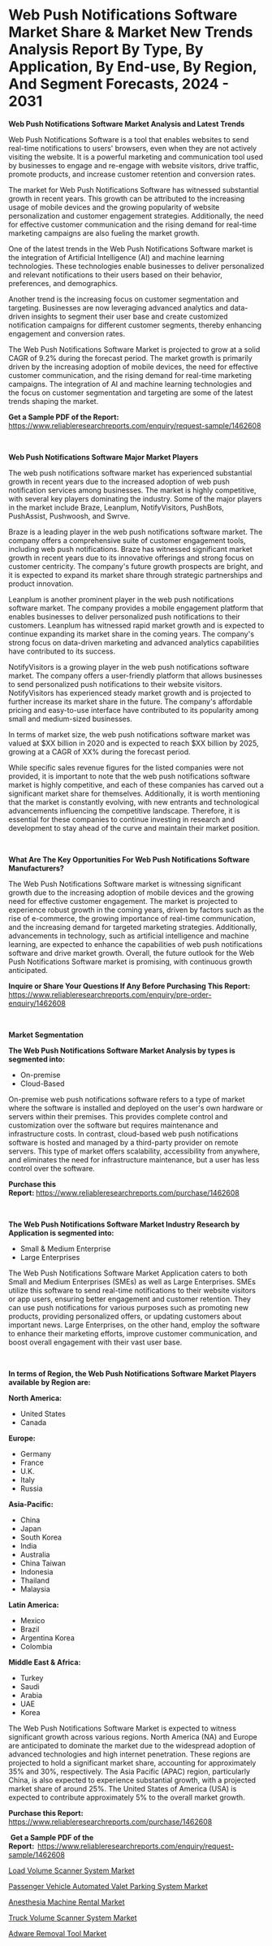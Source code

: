 <p><h1>Web Push Notifications Software Market Share & Market New Trends Analysis Report By Type, By Application, By End-use, By Region, And Segment Forecasts, 2024 - 2031</h1></p><p><strong>Web Push Notifications Software Market Analysis and Latest Trends</strong></p>
<p><p>Web Push Notifications Software is a tool that enables websites to send real-time notifications to users' browsers, even when they are not actively visiting the website. It is a powerful marketing and communication tool used by businesses to engage and re-engage with website visitors, drive traffic, promote products, and increase customer retention and conversion rates.</p><p>The market for Web Push Notifications Software has witnessed substantial growth in recent years. This growth can be attributed to the increasing usage of mobile devices and the growing popularity of website personalization and customer engagement strategies. Additionally, the need for effective customer communication and the rising demand for real-time marketing campaigns are also fueling the market growth.</p><p>One of the latest trends in the Web Push Notifications Software market is the integration of Artificial Intelligence (AI) and machine learning technologies. These technologies enable businesses to deliver personalized and relevant notifications to their users based on their behavior, preferences, and demographics.</p><p>Another trend is the increasing focus on customer segmentation and targeting. Businesses are now leveraging advanced analytics and data-driven insights to segment their user base and create customized notification campaigns for different customer segments, thereby enhancing engagement and conversion rates.</p><p>The Web Push Notifications Software Market is projected to grow at a solid CAGR of 9.2% during the forecast period. The market growth is primarily driven by the increasing adoption of mobile devices, the need for effective customer communication, and the rising demand for real-time marketing campaigns. The integration of AI and machine learning technologies and the focus on customer segmentation and targeting are some of the latest trends shaping the market.</p></p>
<p><strong>Get a Sample PDF of the Report:&nbsp;</strong> <a href="https://www.reliableresearchreports.com/enquiry/request-sample/1462608">https://www.reliableresearchreports.com/enquiry/request-sample/1462608</a></p>
<p>&nbsp;</p>
<p><strong>Web Push Notifications Software Major Market Players</strong></p>
<p><p>The web push notifications software market has experienced substantial growth in recent years due to the increased adoption of web push notification services among businesses. The market is highly competitive, with several key players dominating the industry. Some of the major players in the market include Braze, Leanplum, NotifyVisitors, PushBots, PushAssist, Pushwoosh, and Swrve.</p><p>Braze is a leading player in the web push notifications software market. The company offers a comprehensive suite of customer engagement tools, including web push notifications. Braze has witnessed significant market growth in recent years due to its innovative offerings and strong focus on customer centricity. The company's future growth prospects are bright, and it is expected to expand its market share through strategic partnerships and product innovation.</p><p>Leanplum is another prominent player in the web push notifications software market. The company provides a mobile engagement platform that enables businesses to deliver personalized push notifications to their customers. Leanplum has witnessed rapid market growth and is expected to continue expanding its market share in the coming years. The company's strong focus on data-driven marketing and advanced analytics capabilities have contributed to its success.</p><p>NotifyVisitors is a growing player in the web push notifications software market. The company offers a user-friendly platform that allows businesses to send personalized push notifications to their website visitors. NotifyVisitors has experienced steady market growth and is projected to further increase its market share in the future. The company's affordable pricing and easy-to-use interface have contributed to its popularity among small and medium-sized businesses.</p><p>In terms of market size, the web push notifications software market was valued at $XX billion in 2020 and is expected to reach $XX billion by 2025, growing at a CAGR of XX% during the forecast period.</p><p>While specific sales revenue figures for the listed companies were not provided, it is important to note that the web push notifications software market is highly competitive, and each of these companies has carved out a significant market share for themselves. Additionally, it is worth mentioning that the market is constantly evolving, with new entrants and technological advancements influencing the competitive landscape. Therefore, it is essential for these companies to continue investing in research and development to stay ahead of the curve and maintain their market position.</p></p>
<p>&nbsp;</p>
<p><strong>What Are The Key Opportunities For Web Push Notifications Software Manufacturers?</strong></p>
<p><p>The Web Push Notifications Software market is witnessing significant growth due to the increasing adoption of mobile devices and the growing need for effective customer engagement. The market is projected to experience robust growth in the coming years, driven by factors such as the rise of e-commerce, the growing importance of real-time communication, and the increasing demand for targeted marketing strategies. Additionally, advancements in technology, such as artificial intelligence and machine learning, are expected to enhance the capabilities of web push notifications software and drive market growth. Overall, the future outlook for the Web Push Notifications Software market is promising, with continuous growth anticipated.</p></p>
<p><strong>Inquire or Share Your Questions If Any Before Purchasing This Report:</strong> <a href="https://www.reliableresearchreports.com/enquiry/pre-order-enquiry/1462608">https://www.reliableresearchreports.com/enquiry/pre-order-enquiry/1462608</a></p>
<p>&nbsp;</p>
<p><strong>Market Segmentation</strong></p>
<p><strong>The Web Push Notifications Software Market Analysis by types is segmented into:</strong></p>
<p><ul><li>On-premise</li><li>Cloud-Based</li></ul></p>
<p><p>On-premise web push notifications software refers to a type of market where the software is installed and deployed on the user's own hardware or servers within their premises. This provides complete control and customization over the software but requires maintenance and infrastructure costs. In contrast, cloud-based web push notifications software is hosted and managed by a third-party provider on remote servers. This type of market offers scalability, accessibility from anywhere, and eliminates the need for infrastructure maintenance, but a user has less control over the software.</p></p>
<p><strong>Purchase this Report:&nbsp;</strong><a href="https://www.reliableresearchreports.com/purchase/1462608">https://www.reliableresearchreports.com/purchase/1462608</a></p>
<p>&nbsp;</p>
<p><strong>The Web Push Notifications Software Market Industry Research by Application is segmented into:</strong></p>
<p><ul><li>Small & Medium Enterprise</li><li>Large Enterprises</li></ul></p>
<p><p>The Web Push Notifications Software Market Application caters to both Small and Medium Enterprises (SMEs) as well as Large Enterprises. SMEs utilize this software to send real-time notifications to their website visitors or app users, ensuring better engagement and customer retention. They can use push notifications for various purposes such as promoting new products, providing personalized offers, or updating customers about important news. Large Enterprises, on the other hand, employ the software to enhance their marketing efforts, improve customer communication, and boost overall engagement with their vast user base.</p></p>
<p>&nbsp;</p>
<p><strong>In terms of Region, the Web Push Notifications Software Market Players available by Region are:</strong></p>
<p>
    <p> <strong> North America: </strong>
        <ul>
            <li>United States</li>
            <li>Canada</li>
        </ul>
        </p> 
    <p> <strong> Europe: </strong>
        <ul>
            <li>Germany</li>
            <li>France</li>
            <li>U.K.</li>
            <li>Italy</li>
            <li>Russia</li>
        </ul>
        </p> 
    <p> <strong> Asia-Pacific: </strong>
        <ul>
            <li>China</li>
            <li>Japan</li>
            <li>South Korea</li>
            <li>India</li>
            <li>Australia</li>
            <li>China Taiwan</li>
            <li>Indonesia</li>
            <li>Thailand</li>
            <li>Malaysia</li>
        </ul>
        </p> 
    <p> <strong> Latin America: </strong>
        <ul>
            <li>Mexico</li>
            <li>Brazil</li>
            <li>Argentina Korea</li>
            <li>Colombia</li>
        </ul>
        </p> 
    <p> <strong> Middle East & Africa: </strong>
        <ul>
            <li>Turkey</li>
            <li>Saudi</li>
            <li>Arabia</li>
            <li>UAE</li>
            <li>Korea</li>
        </ul>
    </p>
    </p>
<p><p>The Web Push Notifications Software Market is expected to witness significant growth across various regions. North America (NA) and Europe are anticipated to dominate the market due to the widespread adoption of advanced technologies and high internet penetration. These regions are projected to hold a significant market share, accounting for approximately 35% and 30%, respectively. The Asia Pacific (APAC) region, particularly China, is also expected to experience substantial growth, with a projected market share of around 25%. The United States of America (USA) is expected to contribute approximately 5% to the overall market growth.</p></p>
<p><strong>Purchase this Report: </strong><a href="https://www.reliableresearchreports.com/purchase/1462608">https://www.reliableresearchreports.com/purchase/1462608</a></p>
<p>&nbsp;<strong>Get a Sample PDF of the Report:&nbsp;&nbsp;</strong><a href="https://www.reliableresearchreports.com/enquiry/request-sample/1462608">https://www.reliableresearchreports.com/enquiry/request-sample/1462608</a></p>
<p><strong></strong></p>
<p><p><a href="https://medium.com/@digitaldiviner12/load-volume-scanner-system-market-comprehensive-assessment-by-type-application-and-geography-0d3b3e9fa737">Load Volume Scanner System Market</a></p><p><a href="https://medium.com/@digitaldiviner12/passenger-vehicle-automated-valet-parking-system-market-competitive-analysis-market-trends-and-ec3ab71a8ce4">Passenger Vehicle Automated Valet Parking System Market</a></p><p><a href="https://github.com/shotows/Market-Research-Report-List-1/blob/main/anesthesia-machine-rental-market.md">Anesthesia Machine Rental Market</a></p><p><a href="https://medium.com/@digitaldiviner12/decoding-truck-volume-scanner-system-market-metrics-market-share-trends-and-growth-patterns-1295fe98bf23">Truck Volume Scanner System Market</a></p><p><a href="https://github.com/sonuprakash1/Market-Research-Report-List-1/blob/main/adware-removal-tool-market.md">Adware Removal Tool Market</a></p></p>